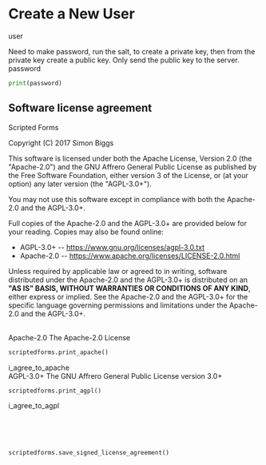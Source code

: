 <!-- markdownlint-disable MD033 -->

<style>
pre {
  width: 620px;
  margin: auto;
}

mat-card-content {
  height: 512px;
  overflow-y: auto;
}
</style>

# Create a New User

<variable-string placeholder="Your full name">
user
</variable-string>

Need to make password, run the salt, to create a private key, then from the
private key create a public key. Only send the public key to the server.
<section-live>
<variable-password placeholder="Create a password">
password
</variable-password>

```python
print(password)
```

</section-live>

## Software license agreement

Scripted Forms

Copyright (C) 2017 Simon Biggs

This software is licensed under both the Apache License, Version 2.0
(the "Apache-2.0") and the
GNU Affrero General Public License as published by the Free Software
Foundation, either version 3 of the License, or (at your option) any later
version (the "AGPL-3.0+").

You may not use this software except in compliance with both the Apache-2.0 and
the AGPL-3.0+.

Full copies of the Apache-2.0 and the AGPL-3.0+ are provided below for your
reading. Copies may also be found online:

* AGPL-3.0+ -- https://www.gnu.org/licenses/agpl-3.0.txt
* Apache-2.0 -- https://www.apache.org/licenses/LICENSE-2.0.html

Unless required by applicable law or agreed to in writing, software
distributed under the Apache-2.0 and the AGPL-3.0+ is distributed on an **"AS IS" BASIS,
WITHOUT WARRANTIES OR CONDITIONS OF ANY KIND**, either express or implied. See
the Apache-2.0 and the AGPL-3.0+ for the specific language governing permissions and
limitations under the Apache-2.0 and the AGPL-3.0+.

<br>

<mat-card class="mat-elevation-z8">
  <mat-card-header>
    <mat-card-title>Apache-2.0</mat-card-title>
    <mat-card-subtitle>The Apache-2.0 License</mat-card-subtitle>
  </mat-card-header>
  <mat-card-content class="mat-elevation-z1">
<section-start always>

```python
scriptedforms.print_apache()
```

</section-start>
  </mat-card-content>
  <mat-card-actions align="right">
  <variable-tick placeholder="I agree to the terms and conditions of Apache-2.0">
    i_agree_to_apache
  </variable-tick>
  </mat-card-actions>
</mat-card>

<br>

<mat-card class="mat-elevation-z8">
  <mat-card-header>
    <mat-card-title>AGPL-3.0+</mat-card-title>
    <mat-card-subtitle>The GNU Affrero General Public License version 3.0+</mat-card-subtitle>
  </mat-card-header>
  <mat-card-content class="mat-elevation-z1">
<section-start always>

```python
scriptedforms.print_agpl()
```

</section-start>
  </mat-card-content>
  <mat-card-actions align="right">
  <variable-tick placeholder="I agree to the terms and conditions of AGPL-3.0+">
    i_agree_to_agpl
  </variable-tick>
  </mat-card-actions>
</mat-card>

<br><br><br>

<section-button name="Submit" conditional="i_agree_to_agpl and i_agree_to_apache and user is not None and password is not None">

```python
scriptedforms.save_signed_license_agreement()
```

</section-button>

<br><br><br><br><br>
